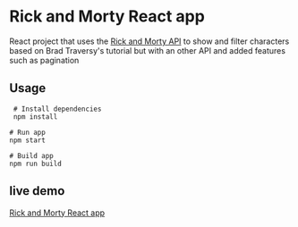 # Rick and Morty React app

React project that uses the [Rick and Morty API](https://rickandmortyapi.com/) to show and filter characters based on Brad Traversy's tutorial but with an other API and added features such as pagination

## Usage

```shell
 # Install dependencies
 npm install
```

```shell
# Run app
npm start
```

```shell
# Build app
npm run build
```

## live demo

[Rick and Morty React app](https://)
